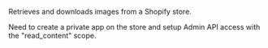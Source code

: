 Retrieves and downloads images from a Shopify store.

Need to create a private app on the store and setup Admin API access with the "read_content" scope.
